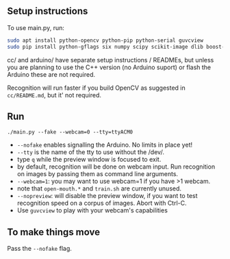 
## Setup instructions

To use main.py, run:

```bash
sudo apt install python-opencv python-pip python-serial guvcview
sudo pip install python-gflags six numpy scipy scikit-image dlib boost-python imutils
```

cc/ and arduino/ have separate setup instructions / READMEs, but unless you are
planning to use the C++ version (no Arduino suport) or flash the Arduino these
are not required.

Recognition will run faster if you build OpenCV as suggested in `cc/README.md`, but it' not required.


## Run

`./main.py --fake --webcam=0 --tty=ttyACM0`

* `--nofake` enables signalling the Arduino. No limits in place yet!
* `--tty` is the name of the tty to use without the /dev/.
* type `q` while the preview window is focused to exit.
* by default, recognition will be done on webcam input. Run recognition on
  images by passing them as command line arguments.
* `--webcam=1`: you may want to use webcam=1 if you have >1 webcam.
* note that `open-mouth.*` and `train.sh` are currently unused.
* `--nopreview`: will disable the preview window, if you want to test
  recognition speed on a corpus of images.  Abort with Ctrl-C.
* Use `guvcview` to play with your webcam's capabilities

## To make things move

Pass the `--nofake` flag.
